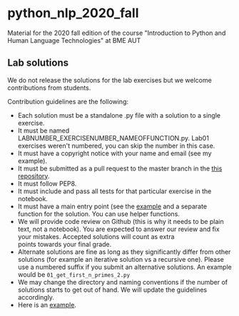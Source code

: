 # python_nlp_2020_fall
Material for the 2020 fall edition of the course "Introduction to Python and Human Language Technologies" at BME AUT 

## Lab solutions

We do not release the solutions for the lab exercises but we welcome contributions from students.

Contribution guidelines are the following:

- Each solution must be a standalone .py file with a solution to a single exercise.
- It must be named LABNUMBER\_EXERCISENUMBER\_NAMEOFFUNCTION.py. Lab01 exercises weren't numbered, you can skip the number in this case.
- It must have a copyright notice with your name and email (see my example).
- It must be submitted as a pull request to the master branch in the [this repository](https://github.com/bmeaut/python_nlp_2020_fall).
- It must follow PEP8.
- It must include and pass all tests for that particular exercise in the notebook.
- It must have a main entry point (see the [example](https://github.com/bmeaut/python_nlp_2020_fall/blob/master/lab_solutions/01_get_first_n_primes.py) and a separate function for the solution. You can use helper functions.
- We will provide code review on Github (this is why it needs to be plain text, not a notebook). You are expected to answer our review and fix your mistakes. Accepted solutions will count as extra points towards your final grade.
- Alternate solutions are fine as long as they significantly differ from other solutions (for example an iterative solution vs a recursive one). Please use a numbered suffix if you submit an alternative solutions. An example would be `01_get_first_n_primes_2.py`
- We may change the directory and naming conventions if the number of solutions starts to get out of hand. We will update the guidelines accordingly.
- Here is an [example](https://github.com/bmeaut/python_nlp_2020_fall/blob/master/lab_solutions/01_get_first_n_primes.py).
